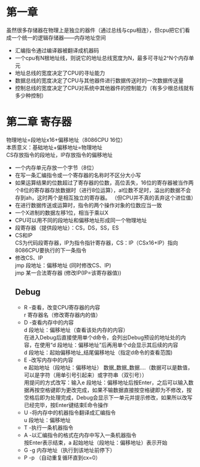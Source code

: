 # 第一章
虽然很多存储器在物理上是独立的器件（通过总线与cpu相连），但cpu把它们看成一个统一的逻辑存储器——内存地址空间
- 汇编指令通过编译器被翻译成机器码
- 一个cpu有N根地址线，则说它的地址总线宽度为N，最多可寻址2^N个内存单元
- 地址总线的宽度决定了CPU的寻址能力
- 数据总线的宽度决定了CPU与其他器件进行数据传送时的一次数据传送量
- 控制总线的宽度决定了CPU对系统中其他器件的控制能力（有多少根总线就有多少种控制）
# 第二章 寄存器
物理地址=段地址x16+偏移地址（8086CPU 16位）\
本质意义：基础地址+偏移地址=物理地址\
CS存放指令的段地址，IP存放指令的偏移地址
- 一个内存单元存放一个字节（8位）
- 在写一条汇编指令或一个寄存器的名称时不区分大小写
- 如果运算结果的位数超过了寄存器的位数，高位丢失，16位的寄存器被当作两个8位的寄存器存放数据时（进行8位运算），al位数不足时，溢出的数据不会存到ah，这时两个是相互独立的寄存器。
（但CPU并不真的丢弃这个进位值）
- 在进行数据传送或运算时，指令的两个操作对象的位数应当一致
- 一个X进制的数据左移1位，相当于乘以X
- CPU可以用不同的段地址和偏移地址形成同一个物理地址
- 段寄存器（提供段地址）：CS，DS，SS，ES
- CS和IP\
  CS为代码段寄存器，IP为指令指针寄存器，CS：IP（CSx16+IP）指向8086CPU要执行的下一条指令
- 修改CS、IP\
  jmp 段地址：偏移地址               (同时修改CS、IP)\
  jmp 某一合法寄存器                 (修改IP(IP=该寄存器值))
  ## Debug
  - R -查看，改变CPU寄存器的内容\
  r 寄存器名（修改寄存器内的值）
  - D -查看内存中的内容\
   d 段地址：偏移地址（查看该处内存的内容）\
   在进入Debug后直接使用单个d命令，会列出Debug预设的地址处的内容，在使用“d 段地址：偏移地址”后再用单个d会显示其后续的内容\
   d 段地址：起始偏移地址_结尾偏移地址（指定d命令的查看范围)
  - E -改写内存中的内容\
   e 起始地址（段地址：偏移地址） 数据_数据_数据....（数据可以是数值，可以是字符（用单引号引起来）或字符串（双引号））\
   用提问的方式改写：输入e 段地址：偏移地址后按Enter，之后可以输入数据再按空格键即为更改完成，如果不输数据直接按空格键即为不修改，按空格后即为处理完成，Debug会显示下一单元并提示修改，如果所以改写已经完毕，按Enter键结束E命令操作
  - U -将内存中的机器指令翻译成汇编指令\
   u 段地址：偏移地址
  - T -执行一条机器指令
  - A -以汇编指令的格式在内存中写入一条机器指令\
   按Enter表示结束，a  起始地址（段地址：偏移地址）表示开始
  - G -g 内存地址（执行到该地址前停下）
  - P -p （自动重复循环直到cx=0）
